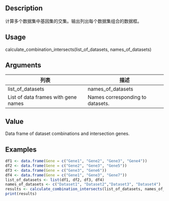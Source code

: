 ## Description

计算多个数据集中基因集的交集。输出列出每个数据集组合的数据框。

## Usage

calculate_combination_intersects(list_of_datasets, names_of_datasets)

## Arguments

| 列表                                | 描述                             |
| ----------------------------------- | -------------------------------- |
| list_of_datasets                    | names_of_datasets                |
| List of data frames with gene names | Names corresponding to datasets. |

## Value

Data frame of dataset combinations and intersection genes.

## Examples

```R
df1 <- data.frame(Gene = c("Gene1", "Gene2", "Gene3", "Gene4"))
df2 <- data.frame(Gene = c("Gene2", "Gene3", "Gene5"))
df3 <- data.frame(Gene = c("Gene3", "Gene6"))
df4 <- data.frame(Gene = c("Gene1", "Gene3", "Gene7"))
list_of_datasets <- list(df1, df2, df3, df4)
names_of_datasets <- c("Dataset1", "Dataset2","Dataset3", "Dataset4")
results <- calculate_combination_intersects(list_of_datasets, names_of_datasets)
print(results)
```


